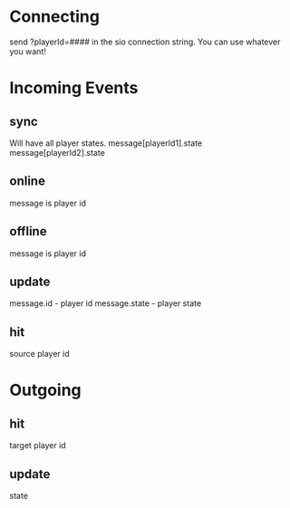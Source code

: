 # Connecting

send ?playerId=#### in the sio connection string. You can use whatever you want!


# Incoming Events

## sync
Will have all player states.
message[playerId1].state 
message[playerId2].state

## online
message is player id

## offline
message is player id


## update
message.id - player id
message.state - player state


## hit
source player id


# Outgoing

## hit
target player id

## update
state
